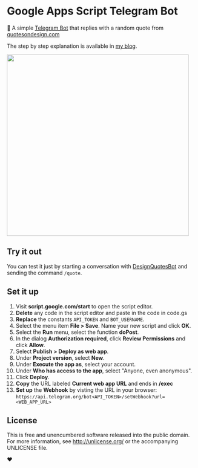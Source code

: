 # Google Apps Script Telegram Bot

🤖 A simple [Telegram Bot](https://core.telegram.org/bots/api) that replies with a random quote from [quotesondesign.com](http://quotesondesign.com/)

The step by step explanation is available in [my blog](https://ocordova.me/blog/telegram-bot-with-apps-script).

<img src="https://cloud.githubusercontent.com/assets/694736/19078172/dddc7e86-8a14-11e6-80a0-c8ff5010c6f7.gif" height="480">

## Try it out

You can test it just by starting a conversation with [DesignQuotesBot](https://telegram.me/DesignQuotesBot) and sending the command `/quote`.

## Set it up

1.  Visit **script.google.com/start** to open the script editor.
1.  **Delete** any code in the script editor and paste in the code in code.gs
1.  **Replace** the constants `API_TOKEN` and `BOT_USERNAME`.
1.  Select the menu item **File > Save**. Name your new script and click **OK**.
1.  Select the **Run** menu, select the function **doPost**.
1.  In the dialog **Authorization required**, click **Review Permissions** and click **Allow**.
1.  Select **Publish > Deploy as web app**.
1.  Under **Project version**, select **New**.
1.  Under **Execute the app as**, select your account.
1.  Under **Who has access to the app**, select "Anyone, even anonymous".
1.  Click **Deploy**.
1.  **Copy** the URL labeled **Current web app URL** and ends in **/exec**
1.  **Set up** the **Webhook** by visting the URL in your browser: 
     `https://api.telegram.org/bot<API_TOKEN>/setWebhook?url=<WEB_APP_URL>`

## License

This is free and unencumbered software released into the public domain. For more information, see <http://unlicense.org/> or the accompanying UNLICENSE file.


&#10084;
